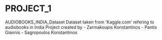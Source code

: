 # PROJECT_1
AUDIOBOOKS_INDIA_Dataset
Dataset taken from 'Kaggle.com' refering to audiobooks in India
Project created by - Zarmakoupis Konstantinos - Pantis Giannis - Sagropoulos Konstantinos
            
